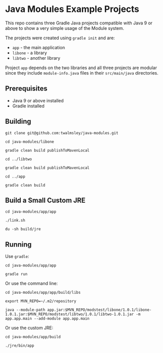 # Java Modules Example Projects

This repo contains three Gradle Java projects compatible with Java 9 or above to show a very simple usage of the Module system.

The projects were created using `gradle init` and are:

- `app` - the main application
- `libone` - a library
- `libtwo` - another library

Project `app` depends on the two libraries and all three projects are modular since they include `module-info.java` files in their `src/main/java` directories.

## Prerequisites

- Java 9 or above installed
- Gradle installed

## Building

```shell
git clone git@github.com:twalmsley/java-modules.git

cd java-modules/libone

gradle clean build publishToMavenLocal

cd ../libtwo

gradle clean build publishToMavenLocal

cd ../app

gradle clean build
```

## Build a Small Custom JRE

```shell
cd java-modules/app/app

./link.sh

du -sh build/jre
```

## Running

Use `gradle`:
```shell
cd java-modules/app/app

gradle run
```

Or use the command line:
```shell
cd java-modules/app/app/build/libs

export MVN_REPO=~/.m2/repository

java --module-path app.jar:$MVN_REPO/modstest/libone/1.0.1/libone-1.0.1.jar:$MVN_REPO/modstest/libtwo/1.0.1/libtwo-1.0.1.jar -m app.app.main --add-module app.app.main
```

Or use the custom JRE:
```shell
cd java-modules/app/build

./jre/bin/app
```

